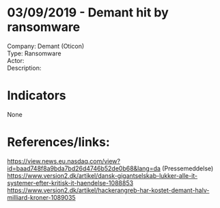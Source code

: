 # 03/09/2019 - Demant hit by ransomware  
Company: Demant (Oticon)  
Type: Ransomware  
Actor:   
Description:  

# Indicators  
None  

# References/links:
https://view.news.eu.nasdaq.com/view?id=baad748f8a9bda7bd26d4746b52de0b68&lang=da (Pressemeddelse)  
https://www.version2.dk/artikel/dansk-gigantselskab-lukker-alle-it-systemer-efter-kritisk-it-haendelse-1088853  
https://www.version2.dk/artikel/hackerangreb-har-kostet-demant-halv-milliard-kroner-1089035

